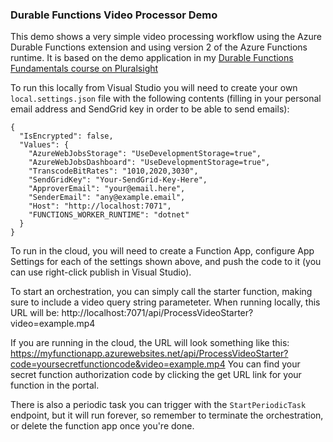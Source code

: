 ﻿### Durable Functions Video Processor Demo

This demo shows a very simple video processing workflow using the Azure Durable Functions extension and using version 2 of the Azure Functions runtime. It is based on the demo application in my [Durable Functions Fundamentals course on Pluralsight](https://pluralsight.pxf.io/c/1192349/424552/7490?u=www%2Epluralsight%2Ecom%2Fcourses%2Fazure-durable-functions-fundamentals)

To run this locally from Visual Studio you will need to create your own `local.settings.json` file with the following contents (filling in your personal email address and SendGrid key in order to be able to send emails):

```
{
  "IsEncrypted": false,
  "Values": {
    "AzureWebJobsStorage": "UseDevelopmentStorage=true",
    "AzureWebJobsDashboard": "UseDevelopmentStorage=true",
    "TranscodeBitRates": "1010,2020,3030",
    "SendGridKey": "Your-SendGrid-Key-Here",
    "ApproverEmail": "your@email.here",
    "SenderEmail": "any@example.email",
    "Host": "http://localhost:7071",
    "FUNCTIONS_WORKER_RUNTIME": "dotnet" 
  }
}
```

To run in the cloud, you will need to create a Function App, configure App Settings for each of the settings shown above, and push the code to it (you can use right-click publish in Visual Studio).

To start an orchestration, you can simply call the starter function, making sure to include a video query string parameteter. When running locally, this URL will be: http://localhost:7071/api/ProcessVideoStarter?video=example.mp4

If you are running in the cloud, the URL will look something like this: https://myfunctionapp.azurewebsites.net/api/ProcessVideoStarter?code=yoursecretfunctioncode&video=example.mp4 You can find your secret function authorization code by clicking the get URL link for your function in the portal.

There is also a periodic task you can trigger with the `StartPeriodicTask` endpoint, but it will run forever, so remember to terminate the orchestration, or delete the function app once you're done.

